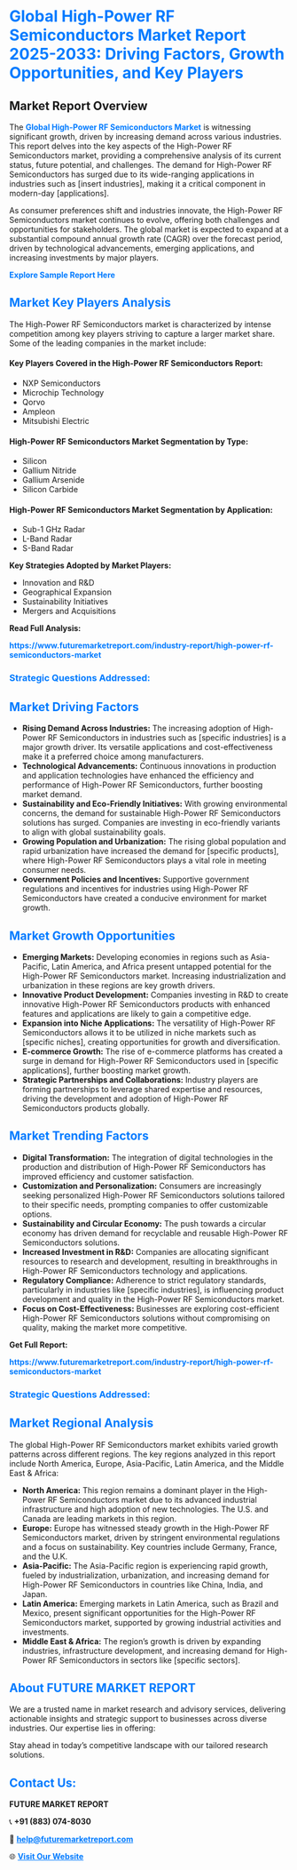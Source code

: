 <h1 style="color: #007BFF;">Global High-Power RF Semiconductors Market Report 2025-2033: Driving Factors, Growth Opportunities, and Key Players</h1>

<section id="overview">
<h2>Market Report Overview</h2>
<p>The <a href="https://www.futuremarketreport.com/industry-report/high-power-rf-semiconductors-market" style="color: #007BFF; text-decoration: none;"><strong>Global High-Power RF Semiconductors Market</strong></a> is witnessing significant growth, driven by increasing demand across various industries. This report delves into the key aspects of the High-Power RF Semiconductors market, providing a comprehensive analysis of its current status, future potential, and challenges. The demand for High-Power RF Semiconductors has surged due to its wide-ranging applications in industries such as [insert industries], making it a critical component in modern-day [applications].</p>
<p>As consumer preferences shift and industries innovate, the High-Power RF Semiconductors market continues to evolve, offering both challenges and opportunities for stakeholders. The global market is expected to expand at a substantial compound annual growth rate (CAGR) over the forecast period, driven by technological advancements, emerging applications, and increasing investments by major players.</p>
</section>

<section id="overview">
<p><a href="https://www.futuremarketreport.com/request-sample/reportId=82420" style="color: #007BFF; text-decoration: none;"><strong>Explore Sample Report Here</strong></a></p>
</section>

<section id="key-players">
<h2 style="color: #007BFF;">Market Key Players Analysis</h2>
<p>The High-Power RF Semiconductors market is characterized by intense competition among key players striving to capture a larger market share. Some of the leading companies in the market include:</p>
<h4>Key Players Covered in the High-Power RF Semiconductors Report:</h4>
<ul><li>NXP Semiconductors</li><li>Microchip Technology</li><li>Qorvo</li><li>Ampleon</li><li>Mitsubishi Electric</li></ul>
<h4>High-Power RF Semiconductors Market Segmentation by Type:</h4>
<ul><li>Silicon</li><li>Gallium Nitride</li><li>Gallium Arsenide</li><li>Silicon Carbide</li></ul>

<h4>High-Power RF Semiconductors Market Segmentation by Application:</h4>
<ul><li>Sub-1 GHz Radar</li><li>L-Band Radar</li><li>S-Band Radar</li></ul>
<p><strong>Key Strategies Adopted by Market Players:</strong></p>
<ul>
<li>Innovation and R&D</li>
<li>Geographical Expansion</li>
<li>Sustainability Initiatives</li>
<li>Mergers and Acquisitions</li>
</ul>
</section>

<section>
<p><strong>Read Full Analysis: </strong></p><a href="https://www.futuremarketreport.com/industry-report/high-power-rf-semiconductors-market" style="color: #007BFF; text-decoration: none;"><strong>https://www.futuremarketreport.com/industry-report/high-power-rf-semiconductors-market</strong></a>
<h3 style="color: #007BFF;">Strategic Questions Addressed:</h3>
</section>

<section id="driving-factors">
<h2 style="color: #007BFF;">Market Driving Factors</h2>
<ul>
<li><strong>Rising Demand Across Industries:</strong> The increasing adoption of High-Power RF Semiconductors in industries such as [specific industries] is a major growth driver. Its versatile applications and cost-effectiveness make it a preferred choice among manufacturers.</li>
<li><strong>Technological Advancements:</strong> Continuous innovations in production and application technologies have enhanced the efficiency and performance of High-Power RF Semiconductors, further boosting market demand.</li>
<li><strong>Sustainability and Eco-Friendly Initiatives:</strong> With growing environmental concerns, the demand for sustainable High-Power RF Semiconductors solutions has surged. Companies are investing in eco-friendly variants to align with global sustainability goals.</li>
<li><strong>Growing Population and Urbanization:</strong> The rising global population and rapid urbanization have increased the demand for [specific products], where High-Power RF Semiconductors plays a vital role in meeting consumer needs.</li>
<li><strong>Government Policies and Incentives:</strong> Supportive government regulations and incentives for industries using High-Power RF Semiconductors have created a conducive environment for market growth.</li>
</ul>
</section>

<section id="growth-opportunities">
<h2 style="color: #007BFF;">Market Growth Opportunities</h2>
<ul>
<li><strong>Emerging Markets:</strong> Developing economies in regions such as Asia-Pacific, Latin America, and Africa present untapped potential for the High-Power RF Semiconductors market. Increasing industrialization and urbanization in these regions are key growth drivers.</li>
<li><strong>Innovative Product Development:</strong> Companies investing in R&D to create innovative High-Power RF Semiconductors products with enhanced features and applications are likely to gain a competitive edge.</li>
<li><strong>Expansion into Niche Applications:</strong> The versatility of High-Power RF Semiconductors allows it to be utilized in niche markets such as [specific niches], creating opportunities for growth and diversification.</li>
<li><strong>E-commerce Growth:</strong> The rise of e-commerce platforms has created a surge in demand for High-Power RF Semiconductors used in [specific applications], further boosting market growth.</li>
<li><strong>Strategic Partnerships and Collaborations:</strong> Industry players are forming partnerships to leverage shared expertise and resources, driving the development and adoption of High-Power RF Semiconductors products globally.</li>
</ul>
</section>

<section id="trending-factors">
<h2 style="color: #007BFF;">Market Trending Factors</h2>
<ul>
<li><strong>Digital Transformation:</strong> The integration of digital technologies in the production and distribution of High-Power RF Semiconductors has improved efficiency and customer satisfaction.</li>
<li><strong>Customization and Personalization:</strong> Consumers are increasingly seeking personalized High-Power RF Semiconductors solutions tailored to their specific needs, prompting companies to offer customizable options.</li>
<li><strong>Sustainability and Circular Economy:</strong> The push towards a circular economy has driven demand for recyclable and reusable High-Power RF Semiconductors solutions.</li>
<li><strong>Increased Investment in R&D:</strong> Companies are allocating significant resources to research and development, resulting in breakthroughs in High-Power RF Semiconductors technology and applications.</li>
<li><strong>Regulatory Compliance:</strong> Adherence to strict regulatory standards, particularly in industries like [specific industries], is influencing product development and quality in the High-Power RF Semiconductors market.</li>
<li><strong>Focus on Cost-Effectiveness:</strong> Businesses are exploring cost-efficient High-Power RF Semiconductors solutions without compromising on quality, making the market more competitive.</li>
</ul>
</section>

<section>
<p><strong>Get Full Report: </strong></p><a href="https://www.futuremarketreport.com/industry-report/high-power-rf-semiconductors-market" style="color: #007BFF; text-decoration: none;"><strong>https://www.futuremarketreport.com/industry-report/high-power-rf-semiconductors-market</strong></a>
<h3 style="color: #007BFF;">Strategic Questions Addressed:</h3>
</section>


<section id="regional-analysis">
<h2 style="color: #007BFF;">Market Regional Analysis</h2>
<p>The global High-Power RF Semiconductors market exhibits varied growth patterns across different regions. The key regions analyzed in this report include North America, Europe, Asia-Pacific, Latin America, and the Middle East & Africa:</p>
<ul>
<li><strong>North America:</strong> This region remains a dominant player in the High-Power RF Semiconductors market due to its advanced industrial infrastructure and high adoption of new technologies. The U.S. and Canada are leading markets in this region.</li>
<li><strong>Europe:</strong> Europe has witnessed steady growth in the High-Power RF Semiconductors market, driven by stringent environmental regulations and a focus on sustainability. Key countries include Germany, France, and the U.K.</li>
<li><strong>Asia-Pacific:</strong> The Asia-Pacific region is experiencing rapid growth, fueled by industrialization, urbanization, and increasing demand for High-Power RF Semiconductors in countries like China, India, and Japan.</li>
<li><strong>Latin America:</strong> Emerging markets in Latin America, such as Brazil and Mexico, present significant opportunities for the High-Power RF Semiconductors market, supported by growing industrial activities and investments.</li>
<li><strong>Middle East & Africa:</strong> The region’s growth is driven by expanding industries, infrastructure development, and increasing demand for High-Power RF Semiconductors in sectors like [specific sectors].</li>
</ul>
</section>

<footer>
<h2 style="color: #007BFF;">About FUTURE MARKET REPORT</h2>
<p>We are a trusted name in market research and advisory services, delivering actionable insights and strategic support to businesses across diverse industries. Our expertise lies in offering:</p>

<p>Stay ahead in today’s competitive landscape with our tailored research solutions.</p>

<h2 style="color: #007BFF;">Contact Us:</h2>
<p><strong>FUTURE MARKET REPORT</strong></p>
<p>📞 <strong>+91 (883) 074-8030</strong></p>
<p>📧 <strong><a href="mailto:help@futuremarketreport.com" style="color: #007BFF;">help@futuremarketreport.com</a></strong></p>
<p>🌐 <strong><a href="https://www.futuremarketreport.com/" style="color: #007BFF;">Visit Our Website</a></strong></p>
</footer>